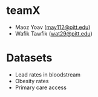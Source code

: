 # teamX
- Maoz Yoav (may112@pitt.edu)
- Wafik Tawfik (wat29@pitt.edu)

# Datasets
- Lead rates in bloodstream
- Obesity rates
- Primary care access
